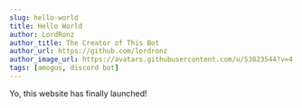 ```yaml
---
slug: hello-world
title: Hello World
author: LordRonz
author_title: The Creator of This Bot
author_url: https://github.com/lordronz
author_image_url: https://avatars.githubusercontent.com/u/53823544?v=4
tags: [amogus, discord bot]
---
```


Yo, this website has finally launched!
